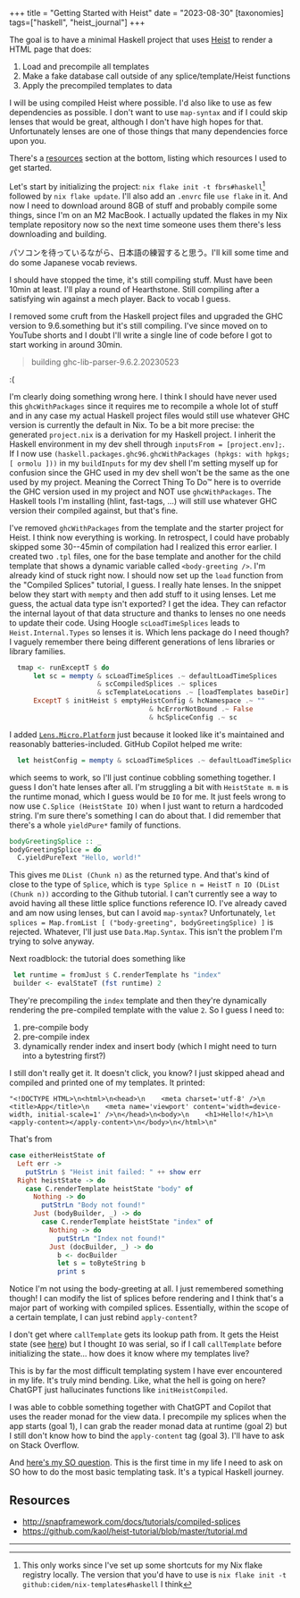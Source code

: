 +++
title = "Getting Started with Heist"
date = "2023-08-30"
[taxonomies]
tags=["haskell", "heist_journal"]
+++

The goal is to have a minimal Haskell project that uses [Heist](http://snapframework.com/docs/tutorials/heist) to render a HTML page that does:

1. Load and precompile all templates
2. Make a fake database call outside of any splice/template/Heist functions
3. Apply the precompiled templates to data

I will be using compiled Heist where possible. I'd also like to use as few dependencies as possible. I don't want to use `map-syntax` and if I could skip lenses that would be great, although I don't have high hopes for that. Unfortunately lenses are one of those things that many dependencies force upon you.

There's a [resources](#resources) section at the bottom, listing which resources I used to get started.

Let's start by initializing the project: `nix flake init -t fbrs#haskell`[^1] followed by `nix flake update`. I'll also add an `.envrc` file `use flake` in it. And now I need to download around 8GB of stuff and probably compile some things, since I'm on an M2 MacBook. I actually updated the flakes in my Nix template repository now so the next time someone uses them there's less downloading and building.

パソコンを待っているながら、日本語の練習すると思う。I'll kill some time and do some Japanese vocab reviews.

I should have stopped the time, it's still compiling stuff. Must have been 10min at least. I'll play a round of Hearthstone. Still compiling after a satisfying win against a mech player. Back to vocab I guess.

I removed some cruft from the Haskell project files and upgraded the GHC version to 9.6.something but it's still compiling. I've since moved on to YouTube shorts and I doubt I'll write a single line of code before I got to start working in around 30min.

> building ghc-lib-parser-9.6.2.20230523

:(

I'm clearly doing something wrong here. I think I should have never used this `ghcWithPackages` since it requires me to recompile a whole lot of stuff and in any case my actual Haskell project files would still use whatever GHC version is currently the default in Nix. To be a bit more precise: the generated `project.nix` is a derivation for my Haskell project. I inherit the Haskell environment in my dev shell through `inputsFrom = [project.env];`. If I now use `(haskell.packages.ghc96.ghcWithPackages (hpkgs: with hpkgs; [ ormolu ]))` in my `buildInputs` for my dev shell I'm setting myself up for confusion since the GHC used in my dev shell won't be the same as the one used by my project. Meaning the Correct Thing To Do™ here is to override the GHC version used in my project and NOT use `ghcWithPackages`. The Haskell tools I'm installing (hlint, fast-tags, ...) will still use whatever GHC version their compiled against, but that's fine.

I've removed `ghcWithPackages` from the template and the starter project for Heist. I think now everything is working. In retrospect, I could have probably skipped some 30--45min of compilation had I realized this error earlier.
I created two `.tpl` files, one for the base template and another for the child template that shows a dynamic variable called `<body-greeting />`. I'm already kind of stuck right now. I should now set up the `load` function from the "Compiled Splices" tutorial, I guess. I really hate lenses. In the snippet below they start with `mempty` and then add stuff to it using lenses. Let me guess, the actual data type isn't exported? I get the idea. They can refactor the internal layout of that data structure and thanks to lenses no one needs to update their code. Using Hoogle `scLoadTimeSplices` leads to `Heist.Internal.Types` so lenses it is. Which lens package do I need though? I vaguely remember there being different generations of lens libraries or library families.

```haskell
  tmap <- runExceptT $ do
      let sc = mempty & scLoadTimeSplices .~ defaultLoadTimeSplices
                      & scCompiledSplices .~ splices
                      & scTemplateLocations .~ [loadTemplates baseDir]
      ExceptT $ initHeist $ emptyHeistConfig & hcNamespace .~ ""
                                   & hcErrorNotBound .~ False
                                   & hcSpliceConfig .~ sc
```

I added [`Lens.Micro.Platform`](https://hackage.haskell.org/package/microlens-platform-0.4.3.3) just because it looked like it's maintained and reasonably batteries-included. GitHub Copilot helped me write:

```haskell
  let heistConfig = mempty & scLoadTimeSplices .~ defaultLoadTimeSplices
```

which seems to work, so I'll just continue cobbling something together. I guess I don't hate lenses after all. I'm struggling a bit with `HeistState m`. `m` is the runtime monad, which I guess would be `IO` for me. It just feels wrong to now use `C.Splice (HeistState IO)` when I just want to return a hardcoded string. I'm sure there's something I can do about that. I did remember that there's a whole `yieldPure*` family of functions.

```haskell
bodyGreetingSplice :: _
bodyGreetingSplice = do
  C.yieldPureText "Hello, world!"
```

This gives me `DList (Chunk n)` as the returned type. And that's kind of close to the type of `Splice`, which is `type Splice n = HeistT n IO (DList (Chunk n))` according to the Github tutorial. I can't currently see a way to avoid having all these little splice functions reference IO. I've already caved and am now using lenses, but can I avoid `map-syntax`? Unfortunately, `let splices = Map.fromList [ ("body-greeting", bodyGreetingSplice) ]` is rejected. Whatever, I'll just use `Data.Map.Syntax`. This isn't the problem I'm trying to solve anyway.

Next roadblock: the tutorial does something like

```haskell
 let runtime = fromJust $ C.renderTemplate hs "index"
 builder <- evalStateT (fst runtime) 2
```

They're precompiling the `index` template and then they're dynamically rendering the pre-compiled template with the value `2`. So I guess I need to:
1. pre-compile body
2. pre-compile index
3. dynamically render index and insert body (which I might need to turn into a bytestring first?)

I still don't really get it. It doesn't click, you know? I just skipped ahead and compiled and printed one of my templates. It printed:
```text
"<!DOCTYPE HTML>\n<html>\n<head>\n    <meta charset='utf-8' />\n    <title>App</title>\n    <meta name='viewport' content='width=device-width, initial-scale=1' />\n</head>\n<body>\n    <h1>Hello!</h1>\n    <apply-content></apply-content>\n</body>\n</html>\n"
```

That's from

```haskell
case eitherHeistState of
  Left err ->
    putStrLn $ "Heist init failed: " ++ show err
  Right heistState -> do
    case C.renderTemplate heistState "body" of
      Nothing -> do
        putStrLn "Body not found!"
      Just (bodyBuilder, _) -> do
        case C.renderTemplate heistState "index" of
          Nothing -> do
            putStrLn "Index not found!"
          Just (docBuilder, _) -> do
            b <- docBuilder
            let s = toByteString b
            print s
```

Notice I'm not using the body-greeting at all. I just remembered something though! I can modify the list of splices before rendering and I think that's a major part of working with compiled splices. Essentially, within the scope of a certain template, I can just rebind `apply-content`?

I don't get where `callTemplate` gets its lookup path from. It gets the Heist state (see [here](https://hackage.haskell.org/package/heist-1.1.1.1/docs/src/Heist.Compiled.Internal.html#callTemplate)) but I thought `IO` was serial, so if I call `callTemplate` before initializing the state... how does it know where my templates live?

This is by far the most difficult templating system I have ever encountered in my life. It's truly mind bending. Like, what the hell is going on here? ChatGPT just hallucinates functions like `initHeistCompiled`.

I was able to cobble something together with ChatGPT and Copilot that uses the reader monad for the view data. I precompile my splices when the app starts (goal 1), I can grab the reader monad data at runtime (goal 2) but I still don't know how to bind the `apply-content` tag (goal 3). I'll have to ask on Stack Overflow.

And [here's my SO question](https://stackoverflow.com/questions/77008209/how-to-stick-a-compiled-splice-into-a-tag-using-compiled-heist). This is the first time in my life I need to ask on SO how to do the most basic templating task. It's a typical Haskell journey.

## Resources

- http://snapframework.com/docs/tutorials/compiled-splices
- https://github.com/kaol/heist-tutorial/blob/master/tutorial.md

------------
[^1]: This only works since I've set up some shortcuts for my Nix flake registry locally. The version that you'd have to use is `nix flake init -t github:cidem/nix-templates#haskell` I think
